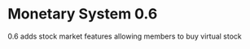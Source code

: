 Monetary System 0.6
===================

0.6 adds stock market features allowing members to buy virtual stock
